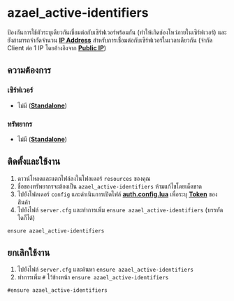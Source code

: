 # azael_active-identifiers

ป้องกันการใช้ตัวระบุเดียวกันเชื่อมต่อกับเซิร์ฟเวอร์พร้อมกัน (ทำให้เกิดช่องโหว่ภายในเซิร์ฟเวอร์) และยังสามารถจำกัดจำนวน **[IP Address](https://en.wikipedia.org/wiki/IP_address)** สำหรับการเชื่อมต่อกับเซิร์ฟเวอร์ในเวลาเดียวกัน (จำกัด Client ต่อ 1 IP โดยอ้างอิงจาก **[Public IP](https://en.wikipedia.org/wiki/IP_address#Public_address)**)

## ความต้องการ

### เซิร์ฟเวอร์

- ไม่มี (**[Standalone](https://en.wikipedia.org/wiki/Stand-alone)**)

### ทรัพยากร

- ไม่มี (**[Standalone](https://en.wikipedia.org/wiki/Stand-alone)**)

## ติดตั้งและใช้งาน

1. ดาวน์โหลดและแตกไฟล์ลงในโฟลเดอร์ `resources` ของคุณ
2. ชื่อของทรัพยากรจะต้องเป็น `azael_active-identifiers` ห้ามแก้ไขโดยเด็ดขาด
3. ไปยังโฟลเดอร์ `config` และดำเนินการเปิดไฟล์ **[auth.config.lua](./config/auth.md)** เพื่อระบุ **[Token](./config/auth#token)** ของสินค้า
4. ไปยังไฟล์ `server.cfg` และทำการเพิ่ม `ensure azael_active-identifiers` (บรรทัดใดก็ได้)

```diff title="server.cfg"
ensure azael_active-identifiers
```

## ยกเลิกใช้งาน

1. ไปยังไฟล์ `server.cfg` และค้นหา `ensure azael_active-identifiers`
2. ทำการเพิ่ม `#` ไว้ข้างหน้า `ensure azael_active-identifiers`

```diff title="server.cfg"
#ensure azael_active-identifiers
```
